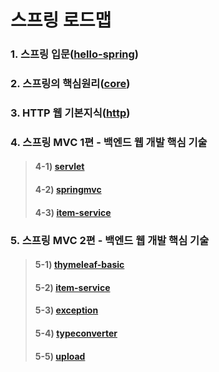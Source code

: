 # 스프링 로드맵
### 1. 스프링 입문([hello-spring](https://github.com/hyungeunShin/Spring_Roadmap/tree/master/hello-spring))

### 2. 스프링의 핵심원리([core](https://github.com/hyungeunShin/Spring_Roadmap/tree/master/core))

### 3. HTTP 웹 기본지식([http](https://github.com/hyungeunShin/Spring_Roadmap/tree/master/http))

### 4. 스프링 MVC 1편 - 백엔드 웹 개발 핵심 기술
>#### 4-1) [servlet](https://github.com/hyungeunShin/Spring_Roadmap/tree/master/servlet)
>#### 4-2) [springmvc](https://github.com/hyungeunShin/Spring_Roadmap/tree/master/springmvc)
>#### 4-3) [item-service](https://github.com/hyungeunShin/Spring_Roadmap/tree/master/item-service)

### 5. 스프링 MVC 2편 - 백엔드 웹 개발 핵심 기술
>#### 5-1) [thymeleaf-basic](https://github.com/hyungeunShin/Spring_Roadmap/tree/master/thymeleaf-basic)
>#### 5-2) [item-service](https://github.com/hyungeunShin/Spring_Roadmap/tree/master/item-service)
>#### 5-3) [exception](https://github.com/hyungeunShin/Spring_Roadmap/tree/master/exception)
>#### 5-4) [typeconverter](https://github.com/hyungeunShin/Spring_Roadmap/tree/master/typeconverter)
>#### 5-5) [upload](https://github.com/hyungeunShin/Spring_Roadmap/tree/master/upload)
